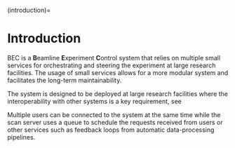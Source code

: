 (introduction)=
# Introduction

BEC is a **B**eamline **E**xperiment **C**ontrol system that relies on multiple small services for orchestrating and steering the experiment at large research facilities. The usage of small services allows for a more modular system and facilitates the long-term maintainability. 

The system is designed to be deployed at large research facilities where the interoperability with other systems is a key requirement, see 

Multiple users can be connected to the system at the same time while the scan server uses a queue to schedule the requests received from users or other services such as feedback loops from automatic data-processing pipelines. 

```{figure} ../assets/BEC_context_user_centric.png
```
